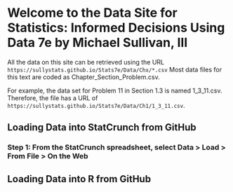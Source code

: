 # Welcome to the Data Site for Statistics: Informed Decisions Using Data 7e by Michael Sullivan, III

 

All the data on this site can be retrieved using the URL  `https://sullystats.github.io/Stats7e/Data/Chx/*.csv` Most data files for this text are coded as Chapter_Section_Problem.csv.  

For example, the data set for Problem 11 in Section 1.3 is named 1_3_11.csv. Therefore, the file has a URL of `https://sullystats.github.io/Stats7e/Data/Ch1/1_3_11.csv`.

## Loading Data into StatCrunch from GitHub

### Step 1: From the StatCrunch spreadsheet, select  Data > Load > From File > On the Web


## Loading Data into R from GitHub

